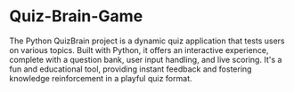 # Quiz-Brain-Game
The Python QuizBrain project is a dynamic quiz application that tests users on various topics. Built with Python, it offers an interactive experience, complete with a question bank, user input handling, and live scoring. It's a fun and educational tool, providing instant feedback and fostering knowledge reinforcement in a playful quiz format.

